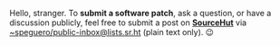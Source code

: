 Hello, stranger. To **submit a software patch**, ask a question, or have a discussion publicly, feel free to submit a post on [**SourceHut**](https://lists.sr.ht/~speguero/public-inbox) via [~speguero/public-inbox@lists.sr.ht](mailto:~speguero/public-inbox@lists.sr.ht) (plain text only). 😉
